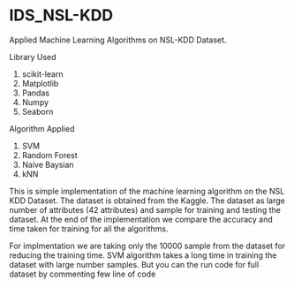# IDS_NSL-KDD
Applied Machine Learning Algorithms on NSL-KDD Dataset. 

Library Used
1. scikit-learn
2. Matplotlib
3. Pandas
4. Numpy
5. Seaborn


Algorithm Applied
1. SVM
2. Random Forest
3. Naive Baysian
4. kNN

This is simple implementation of the machine learning algorithm on the NSL KDD Dataset. The dataset is obtained from the Kaggle. The dataset as large number of attributes (42 attributes) and sample for training and testing the dataset. At the end of the implementation we compare the accuracy and time taken for training for all the algorithms.

For implmentation we are taking only the 10000 sample from the dataset for reducing the training time. SVM algorithm takes a long time in training the dataset with large number samples. But you can the run code for full dataset by commenting few line of code
